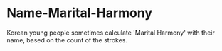 # Name-Marital-Harmony
Korean young people sometimes calculate 'Marital Harmony' with their name, based on the count of the strokes.
